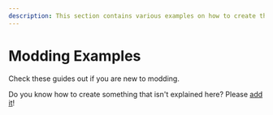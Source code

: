 ```yaml
---
description: This section contains various examples on how to create things in Core Keeper
---
```


# Modding Examples

Check these guides out if you are new to modding.

Do you know how to create something that isn't explained here? Please [add it](../../how-to-contribute.md)!
